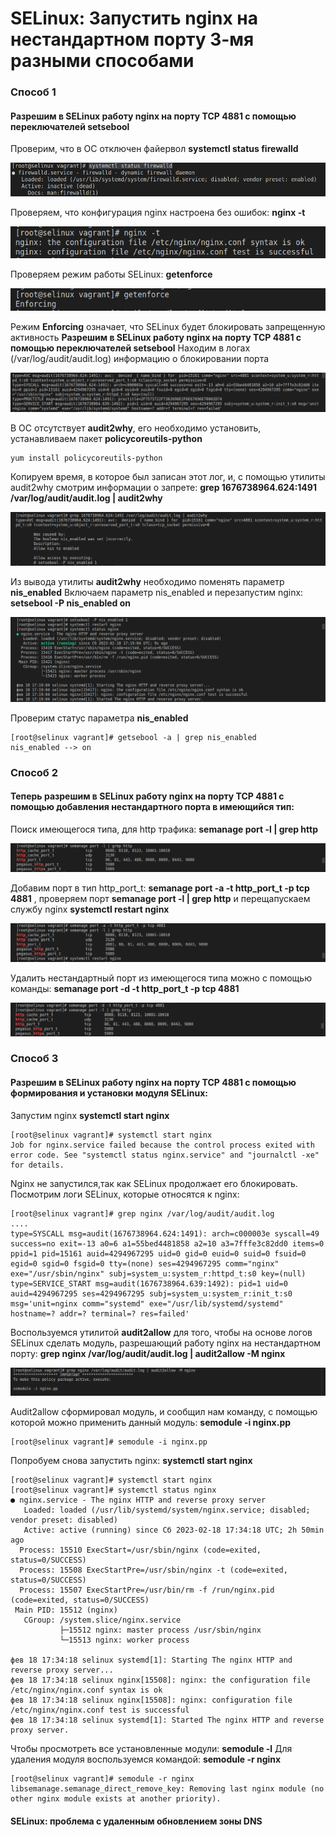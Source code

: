 # SELinux: Запустить nginx на нестандартном порту 3-мя разными способами
### Способ 1 
#### Разрешим в SELinux работу nginx на порту TCP 4881 c помощью переключателей setsebool
Проверим, что в ОС отключен файервол **systemctl status firewalld**

![Image alt](/image/selinux1.png)

Проверяем, что  конфигурация nginx  настроена без ошибок: **nginx -t**

![Image alt](/image/selinux2.png)

Проверяем режим работы SELinux: **getenforce**

![Image alt](/image/selinux3.png)

Режим **Enforcing** означает, что SELinux будет блокировать запрещенную активность
__Разрешим в SELinux работу nginx на порту TCP 4881 c помощью переключателей setsebool__
Находим в логах (/var/log/audit/audit.log) информацию о блокировании порта

![Image alt](/image/selinux4.png)

В ОС отсутствует **audit2why**, его необходимо установить, устанавливаем  пакет **policycoreutils-python**
```
yum install policycoreutils-python
```

Копируем время, в которое был записан этот лог, и, с помощью утилиты audit2why смотрим информации о запрете: **grep 1676738964.624:1491 /var/log/audit/audit.log | audit2why**

![Image alt](/image/selinux5.png)

Из вывода утилиты **audit2why**  необходимо поменять параметр **nis_enabled**
Включаем параметр nis_enabled и перезапустим nginx: **setsebool -P nis_enabled on**

![Image alt](/image/selinux6.png)

Проверим статус параметра **nis_enabled**
```
[root@selinux vagrant]# getsebool -a | grep nis_enabled
nis_enabled --> on
```
### Способ 2
#### Теперь разрешим в SELinux работу nginx на порту TCP 4881 c помощью добавления нестандартного порта в имеющийся тип:
Поиск имеющегося типа, для http трафика: **semanage port -l | grep http**

![Image alt](/image/selinux7.png)

Добавим порт в тип http_port_t: **semanage port -a -t http_port_t -p tcp 4881** , проверяем порт **semanage port -l | grep http** и перещапускаем службу nginx **systemctl restart nginx**

![Image alt](/image/selinux8.png)

Удалить нестандартный порт из имеющегося типа можно с помощью команды: **semanage port -d -t http_port_t -p tcp 4881**

![Image alt](/image/selinux9.png)

### Способ 3
#### Разрешим в SELinux работу nginx на порту TCP 4881 c помощью формирования и установки модуля SELinux:
Запустим nginx **systemctl start nginx**
```
[root@selinux vagrant]# systemctl start nginx
Job for nginx.service failed because the control process exited with error code. See "systemctl status nginx.service" and "journalctl -xe" for details.
```
Nginx не запустился,так как SELinux продолжает его блокировать. Посмотрим логи SELinux, которые относятся к nginx: 
```
[root@selinux vagrant]# grep nginx /var/log/audit/audit.log
....
type=SYSCALL msg=audit(1676738964.624:1491): arch=c000003e syscall=49 success=no exit=-13 a0=6 a1=55bed4481858 a2=10 a3=7fffe3c82dd0 items=0 ppid=1 pid=15161 auid=4294967295 uid=0 gid=0 euid=0 suid=0 fsuid=0 egid=0 sgid=0 fsgid=0 tty=(none) ses=4294967295 comm="nginx" exe="/usr/sbin/nginx" subj=system_u:system_r:httpd_t:s0 key=(null)
type=SERVICE_START msg=audit(1676738964.639:1492): pid=1 uid=0 auid=4294967295 ses=4294967295 subj=system_u:system_r:init_t:s0 msg='unit=nginx comm="systemd" exe="/usr/lib/systemd/systemd" hostname=? addr=? terminal=? res=failed'
```
Воспользуемся утилитой **audit2allow** для того, чтобы на основе логов SELinux сделать модуль, разрешающий работу nginx на нестандартном порту: 
**grep nginx /var/log/audit/audit.log | audit2allow -M nginx**

![Image alt](/image/selinux10.png)

Audit2allow сформировал модуль, и сообщил нам команду, с помощью которой можно применить данный модуль: **semodule -i nginx.pp**
```
[root@selinux vagrant]# semodule -i nginx.pp
```
Попробуем снова запустить nginx: **systemctl start nginx**
```
[root@selinux vagrant]# systemctl start nginx
[root@selinux vagrant]# systemctl status nginx
● nginx.service - The nginx HTTP and reverse proxy server
   Loaded: loaded (/usr/lib/systemd/system/nginx.service; disabled; vendor preset: disabled)
   Active: active (running) since Сб 2023-02-18 17:34:18 UTC; 2h 50min ago
  Process: 15510 ExecStart=/usr/sbin/nginx (code=exited, status=0/SUCCESS)
  Process: 15508 ExecStartPre=/usr/sbin/nginx -t (code=exited, status=0/SUCCESS)
  Process: 15507 ExecStartPre=/usr/bin/rm -f /run/nginx.pid (code=exited, status=0/SUCCESS)
 Main PID: 15512 (nginx)
   CGroup: /system.slice/nginx.service
           ├─15512 nginx: master process /usr/sbin/nginx
           └─15513 nginx: worker process

фев 18 17:34:18 selinux systemd[1]: Starting The nginx HTTP and reverse proxy server...
фев 18 17:34:18 selinux nginx[15508]: nginx: the configuration file /etc/nginx/nginx.conf syntax is ok
фев 18 17:34:18 selinux nginx[15508]: nginx: configuration file /etc/nginx/nginx.conf test is successful
фев 18 17:34:18 selinux systemd[1]: Started The nginx HTTP and reverse proxy server.
```
Чтобы просмотреть все установленные модули: **semodule -l**
Для удаления модуля воспользуемся командой: **semodule -r nginx**
```
[root@selinux vagrant]# semodule -r nginx
libsemanage.semanage_direct_remove_key: Removing last nginx module (no other nginx module exists at another priority).
```




#### SELinux: проблема с удаленным обновлением зоны DNS



